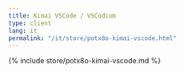 ```yaml
---
title: Kimai VSCode / VSCodium
type: client
lang: it
permalink: "/it/store/potx8o-kimai-vscode.html"
---
```


{% include store/potx8o-kimai-vscode.md %}